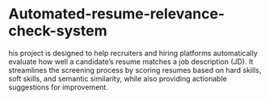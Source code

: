 # Automated-resume-relevance-check-system
his project is designed to help recruiters and hiring platforms automatically evaluate how well a candidate’s resume matches a job description (JD). It streamlines the screening process by scoring resumes based on hard skills, soft skills, and semantic similarity, while also providing actionable suggestions for improvement.
